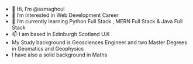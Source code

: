 - 👋 Hi, I’m @asmaghoul
- 👀 I’m interested in Web Development Career
- 🌱 I’m currently learning Python Full Stack , MERN  Full Stack  & Java Full Stack
- 📫 I am based in Edinburgh Scotland U.K
- My Study background is Geosciences Engineer and two Master Degrees in Geomatics and Geophysics
- I have also a solid background in Maths
<!---
asmaghoul/asmaghoul is a ✨ special ✨ repository because its `README.md` (this file) appears on your GitHub profile.
You can click the Preview link to take a look at your changes.
--->
